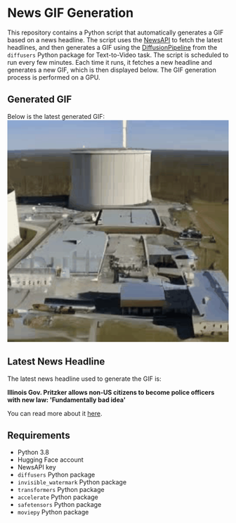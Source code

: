 # News GIF Generation
This repository contains a Python script that automatically generates a GIF based on a news headline. The script uses the [NewsAPI](https://newsapi.org/) to fetch the latest headlines, and then generates a GIF using the [DiffusionPipeline](https://github.com/huggingface/diffusers) from the `diffusers` Python package for Text-to-Video task.
The script is scheduled to run every few minutes. Each time it runs, it fetches a new headline and generates a new GIF, which is then displayed below. The GIF generation process is performed on a GPU.

## Generated GIF
Below is the latest generated GIF:
![Generated GIF](output.gif?raw=true&v=1690954445)

## Latest News Headline
The latest news headline used to generate the GIF is:

**Illinois Gov. Pritzker allows non-US citizens to become police officers with new law: 'Fundamentally bad idea'**

You can read more about it [here](https://www.foxnews.com/media/illinois-gov-pritzker-allows-non-us-citizens-become-police-officers-new-law-fundamentally-bad-idea).

## Requirements
- Python 3.8
- Hugging Face account
- NewsAPI key
- `diffusers` Python package
- `invisible_watermark` Python package
- `transformers` Python package
- `accelerate` Python package
- `safetensors` Python package
- `moviepy` Python package
